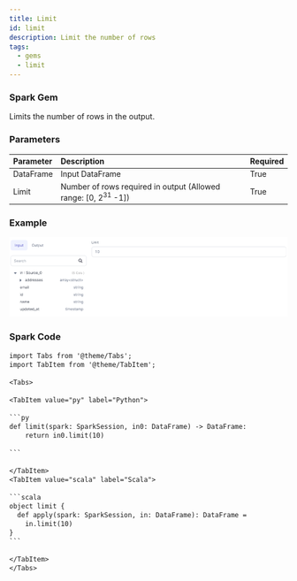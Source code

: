 ```yaml
---
title: Limit
id: limit
description: Limit the number of rows
tags:
  - gems
  - limit
---
```


<h3><span class="badge">Spark Gem</span></h3>

Limits the number of rows in the output.

### Parameters

| Parameter | Description                                                               | Required |
| :-------- | :------------------------------------------------------------------------ | :------- |
| DataFrame | Input DataFrame                                                           | True     |
| Limit     | Number of rows required in output (Allowed range: [0, 2<sup>31</sup> -1]) | True     |

### Example

![Example usage of Limit](./img/limit_eg_1.png)

### Spark Code

````mdx-code-block
import Tabs from '@theme/Tabs';
import TabItem from '@theme/TabItem';

<Tabs>

<TabItem value="py" label="Python">

```py
def limit(spark: SparkSession, in0: DataFrame) -> DataFrame:
    return in0.limit(10)

```

</TabItem>
<TabItem value="scala" label="Scala">

```scala
object limit {
  def apply(spark: SparkSession, in: DataFrame): DataFrame =
    in.limit(10)
}
```

</TabItem>
</Tabs>

````

